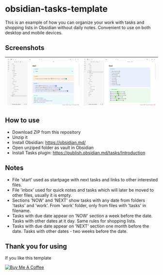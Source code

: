 # obsidian-tasks-template
This is an example of how you can organize your work with tasks and shopping lists in Obsidian without daily notes. Convenient to use on both desktop and mobile devices.

## Screenshots
| ![](Screenshot-1.jpg) | ![](Screenshot-2.jpg) |
| --------------------- | --------------------- |

## How to use
- Download ZIP from this repository
- Unzip it
- Install Obsidian: https://obsidian.md/
- Open unziped folder as vault in Obsidian
- Install Tasks plugin: https://publish.obsidian.md/tasks/Introduction

## Notes
- File 'start' used as startpage with next tasks and links to other interested files.
- File 'inbox' used for quick notes and tasks which will later be moved to other files, usually it is empty.
- Sections 'NOW' and 'NEXT' show tasks with any date from folders 'tasks' and 'work'. From 'work' folder, only from files with 'tasks' in filename.
- Tasks with due date appear on 'NOW' section a week before the date. Tasks with other dates at it day. Same rules for shopping lists.
- Tasks with due date appear on 'NEXT' section one month before the date. Tasks with other dates - two weeks before the date.

## Thank you for using
If you like this template

<a href="https://www.buymeacoffee.com/joddude" target="_blank"><img src="https://cdn.buymeacoffee.com/buttons/v2/default-yellow.png" alt="Buy Me A Coffee" style="height: 60px !important;width: 217px !important;" ></a>
